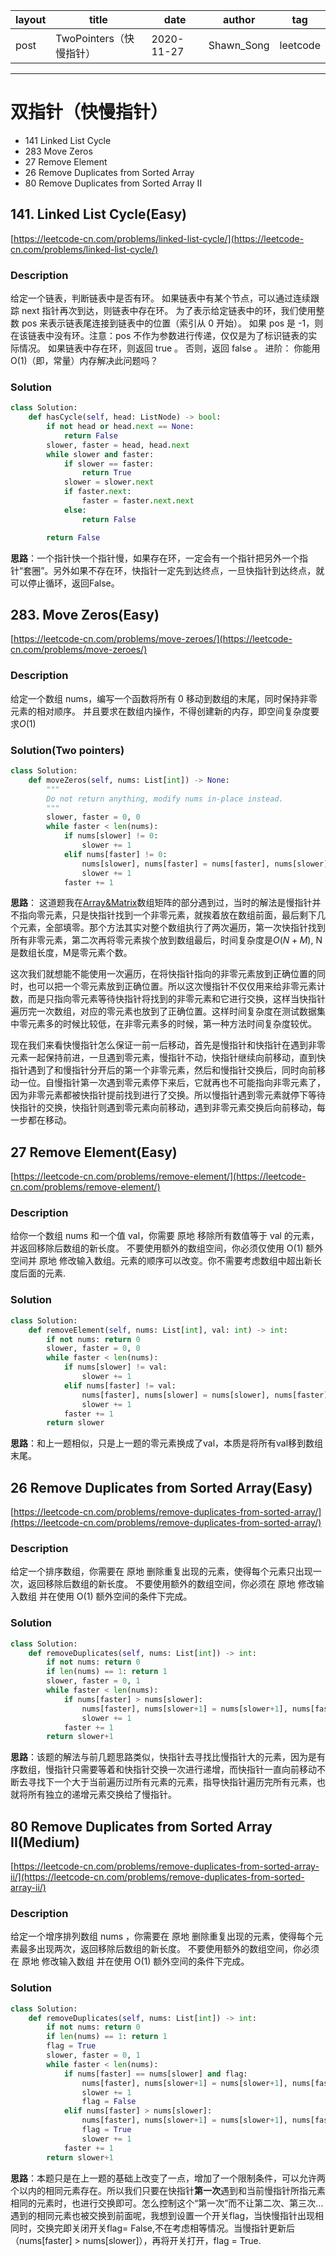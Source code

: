 |   layout  |   title | date | author  | tag |
|  ----  | ----  | ---- | ---- | ---- |
|  post | TwoPointers（快慢指针） |  2020-11-27 | Shawn_Song  | leetcode
-------

# 双指针（快慢指针）

* 141 Linked List Cycle
* 283 Move Zeros
* 27 Remove Element
* 26 Remove Duplicates from Sorted Array
* 80 Remove Duplicates from Sorted Array II


## 141. Linked List Cycle(Easy)

[https://leetcode-cn.com/problems/linked-list-cycle/](https://leetcode-cn.com/problems/linked-list-cycle/)


### Description
给定一个链表，判断链表中是否有环。
如果链表中有某个节点，可以通过连续跟踪 next 指针再次到达，则链表中存在环。 为了表示给定链表中的环，我们使用整数 pos 来表示链表尾连接到链表中的位置（索引从 0 开始）。 如果 pos 是 -1，则在该链表中没有环。注意：pos 不作为参数进行传递，仅仅是为了标识链表的实际情况。
如果链表中存在环，则返回 true 。 否则，返回 false 。
进阶：
你能用 O(1)（即，常量）内存解决此问题吗？

### Solution
```python
class Solution:
    def hasCycle(self, head: ListNode) -> bool:
        if not head or head.next == None:
            return False
        slower, faster = head, head.next
        while slower and faster:
            if slower == faster:
                return True
            slower = slower.next
            if faster.next:
                faster = faster.next.next
            else:
                return False

        return False
```

**思路**：一个指针快一个指针慢，如果存在环，一定会有一个指针把另外一个指针“套圈”。另外如果不存在环，快指针一定先到达终点，一旦快指针到达终点，就可以停止循环，返回False。


## 283. Move Zeros(Easy)

[https://leetcode-cn.com/problems/move-zeroes/](https://leetcode-cn.com/problems/move-zeroes/)

### Description
给定一个数组 nums，编写一个函数将所有 0 移动到数组的末尾，同时保持非零元素的相对顺序。
并且要求在数组内操作，不得创建新的内存，即空间复杂度要求$O(1)$

### Solution(Two pointers)
```python
class Solution:
    def moveZeros(self, nums: List[int]) -> None:
        """
        Do not return anything, modify nums in-place instead.
        """
        slower, faster = 0, 0
        while faster < len(nums):
            if nums[slower] != 0:
                slower += 1
            elif nums[faster] != 0:
                nums[slower], nums[faster] = nums[faster], nums[slower]
                slower += 1
            faster += 1
```

**思路**： 这道题我在[Array&Matrix](leetcode/array%26matrix/array%26matrix.md)数组矩阵的部分遇到过，当时的解法是慢指针并不指向零元素，只是快指针找到一个非零元素，就挨着放在数组前面，最后剩下几个元素，全部填零。那个方法其实对整个数组执行了两次遍历，第一次快指针找到所有非零元素，第二次再将零元素挨个放到数组最后，时间复杂度是$O(N+M)$, N是数组长度，M是零元素个数。  

这次我们就想能不能使用一次遍历，在将快指针指向的非零元素放到正确位置的同时，也可以把一个零元素放到正确位置。所以这次慢指针不仅仅用来给非零元素计数，而是只指向零元素等待快指针将找到的非零元素和它进行交换，这样当快指针遍历完一次数组，对应的零元素也放到了正确位置。这样时间复杂度在测试数据集中零元素多的时候比较低，在非零元素多的时候，第一种方法时间复杂度较优。  

现在我们来看快慢指针怎么保证一前一后移动，首先是慢指针和快指针在遇到非零元素一起保持前进，一旦遇到零元素，慢指针不动，快指针继续向前移动，直到快指针遇到了和慢指针分开后的第一个非零元素，然后和慢指针交换后，同时向前移动一位。自慢指针第一次遇到零元素停下来后，它就再也不可能指向非零元素了，因为非零元素都被快指针提前找到进行了交换。所以慢指针遇到零元素就停下等待快指针的交换，快指针则遇到零元素向前移动，遇到非零元素交换后向前移动，每一步都在移动。


## 27 Remove Element(Easy)

[https://leetcode-cn.com/problems/remove-element/](https://leetcode-cn.com/problems/remove-element/)

### Description
给你一个数组 nums 和一个值 val，你需要 原地 移除所有数值等于 val 的元素，并返回移除后数组的新长度。
不要使用额外的数组空间，你必须仅使用 O(1) 额外空间并 原地 修改输入数组。元素的顺序可以改变。你不需要考虑数组中超出新长度后面的元素.

### Solution
```python
class Solution:
    def removeElement(self, nums: List[int], val: int) -> int:
        if not nums: return 0
        slower, faster = 0, 0
        while faster < len(nums):
            if nums[slower] != val:
                slower += 1
            elif nums[faster] != val:
                nums[faster], nums[slower] = nums[slower], nums[faster]
                slower += 1
            faster += 1
        return slower
```

**思路**：和上一题相似，只是上一题的零元素换成了val，本质是将所有val移到数组末尾。

## 26 Remove Duplicates from Sorted Array(Easy)

[https://leetcode-cn.com/problems/remove-duplicates-from-sorted-array/](https://leetcode-cn.com/problems/remove-duplicates-from-sorted-array/)

### Description
给定一个排序数组，你需要在 原地 删除重复出现的元素，使得每个元素只出现一次，返回移除后数组的新长度。
不要使用额外的数组空间，你必须在 原地 修改输入数组 并在使用 O(1) 额外空间的条件下完成。

### Solution
```python
class Solution:
    def removeDuplicates(self, nums: List[int]) -> int:
        if not nums: return 0
        if len(nums) == 1: return 1
        slower, faster = 0, 1
        while faster < len(nums):
            if nums[faster] > nums[slower]:
                nums[faster], nums[slower+1] = nums[slower+1], nums[faster]
                slower += 1
            faster += 1
        return slower+1
```
**思路**：该题的解法与前几题思路类似，快指针去寻找比慢指针大的元素，因为是有序数组，慢指针只需要等着和快指针交换一次进行递增，而快指针一直向前移动不断去寻找下一个大于当前遍历过所有元素的元素，指导快指针遍历完所有元素，也就将所有独立的递增元素交换给了慢指针。

## 80 Remove Duplicates from Sorted Array II(Medium)

[https://leetcode-cn.com/problems/remove-duplicates-from-sorted-array-ii/](https://leetcode-cn.com/problems/remove-duplicates-from-sorted-array-ii/)

### Description
给定一个增序排列数组 nums ，你需要在 原地 删除重复出现的元素，使得每个元素最多出现两次，返回移除后数组的新长度。
不要使用额外的数组空间，你必须在 原地 修改输入数组 并在使用 O(1) 额外空间的条件下完成。  

### Solution
```python
class Solution:
    def removeDuplicates(self, nums: List[int]) -> int:
        if not nums: return 0
        if len(nums) == 1: return 1
        flag = True
        slower, faster = 0, 1
        while faster < len(nums):
            if nums[faster] == nums[slower] and flag:
                nums[faster], nums[slower+1] = nums[slower+1], nums[faster]
                slower += 1
                flag = False
            elif nums[faster] > nums[slower]:
                nums[faster], nums[slower+1] = nums[slower+1], nums[faster]
                flag = True
                slower += 1
            faster += 1
        return slower+1
```

**思路**：本题只是在上一题的基础上改变了一点，增加了一个限制条件，可以允许两个以内的相同元素存在。所以我们只要在快指针**第一次**遇到和当前慢指针所指元素相同的元素时，也进行交换即可。怎么控制这个“第一次”而不让第二次、第三次...遇到的相同元素也被交换到前面呢，我想到设置一个开关flag，当快慢指针出现相同时，交换完即关闭开关flag= False,不在考虑相等情况。当慢指针更新后（nums[faster] > nums[slower]），再将开关打开，flag = True.






































